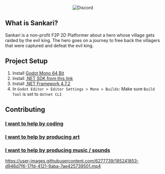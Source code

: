 <p align="center">
  <img alt="Discord" src="https://img.shields.io/discord/1005979449340211240?color=black&label=Sankari&logo=Discord&logoColor=white">
</p>

## What is Sankari?
Sankari is a non-profit F2P 2D Platformer about a hero whose village gets raided by the evil king. The hero goes on a journey to free back the villagers that were captured and defeat the evil king. 

## Project Setup
1. Install [Godot Mono 64 Bit](https://godotengine.org)
2. Install [.NET SDK from this link](https://dotnet.microsoft.com/en-us/download)
3. Install [.NET Framework 4.7.2](https://duckduckgo.com/?q=.net+framework+4.7.2)
4. In `Godot Editor > Editor Settings > Mono > Builds`: Make sure `Build Tool` is set to `dotnet CLI`

## Contributing
### [I want to help by coding](https://github.com/Valks-Games/sankari/blob/main/.github/CONTRIBUTING_CODER.md)
### [I want to help by producing art](https://github.com/Valks-Games/sankari/blob/main/.github/CONTRIBUTING_ARTIST.md)
### [I want to help by producing music / sounds](https://github.com/Valks-Games/sankari/blob/main/.github/CONTRIBUTING_ARTIST.md)

https://user-images.githubusercontent.com/6277739/185241853-d946d7f6-17fd-4121-9aba-7ae425739501.mp4

